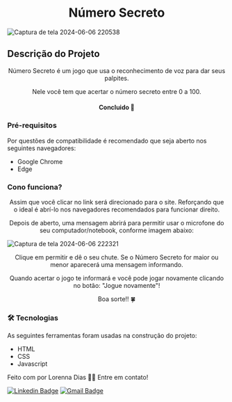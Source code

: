 <h1 align="center">Número Secreto</h1>

![Captura de tela 2024-06-06 220538](https://github.com/Lohluizesd/numero-secreto/assets/110419251/6017debe-9d81-4512-afe9-2881ace4088f)

## Descrição do Projeto
<p align="center">Número Secreto é um jogo que usa o reconhecimento de voz para dar seus palpites. </p>
<p align="center">Nele você tem que acertar o número secreto entre 0 a 100. </p>

<h4 align="center"> 
Concluido 🚀 
</h4>

### Pré-requisitos

Por questões de compatibilidade é recomendado que seja aberto nos seguintes navegadores: 
- Google Chrome
- Edge


### Cono funciona?

<p align="center">Assim que você clicar no link será direcionado para o site. Reforçando que o ideal é abrí-lo nos navegadores recomendados para funcionar direito. </p>

<p align="center">Depois de aberto, uma mensagem abrirá para permitir usar o microfone do seu computador/notebook, conforme imagem abaixo: </p>

![Captura de tela 2024-06-06 222321](https://github.com/Lohluizesd/numero-secreto/assets/110419251/e6d20975-155e-4a73-9a0e-ee9014658547)

<p align ="center">Clique em permitir e dê o seu chute. Se o Número Secreto for maior ou menor aparecerá uma mensagem informando. </p>
<p align ="center">Quando acertar o jogo te informará e você pode jogar novamente clicando no botão: "Jogue novamente"! </p>
<p align ="center">Boa sorte!! 🍀 </p>

### 🛠 Tecnologias

As seguintes ferramentas foram usadas na construção do projeto:

- HTML
- CSS
- Javascript

Feito com por Lorenna Dias 👋🏽 Entre em contato!

[![Linkedin Badge](https://img.shields.io/badge/-Lorenna-blue?style=flat-square&logo=Linkedin&logoColor=white&link=https://www.linkedin.com/in/lorenna-dias/o/)](https://www.linkedin.com/in/lorenna-dias//) 
[![Gmail Badge](https://img.shields.io/badge/-lohluizesd@gmail.com-c14438?style=flat-square&logo=Gmail&logoColor=white&link=mailto:tgmarinho@gmail.com)](mailto:lohluizesd@gmail.com)

